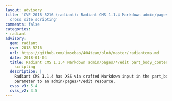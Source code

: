 ```yaml
---
layout: advisory
title: 'CVE-2018-5216 (radiant): Radiant CMS 1.1.4 Markdown admin/pages/*/edit part_body_content
  cross site scripting'
comments: false
categories:
- radiant
advisory:
  gem: radiant
  cve: 2018-5216
  url: https://github.com/imsebao/404team/blob/master/radiantcms.md
  date: 2018-01-04
  title: Radiant CMS 1.1.4 Markdown admin/pages/*/edit part_body_content cross site
    scripting
  description: |
    Radiant CMS 1.1.4 has XSS via crafted Markdown input in the part_body_content
    parameter to an admin/pages/*/edit resource.
  cvss_v3: 5.4
  cvss_v2: 3.5
---
```

